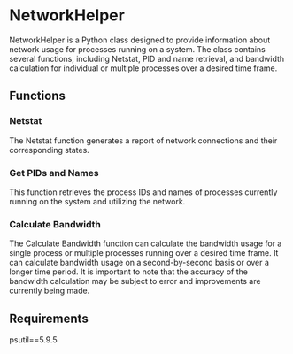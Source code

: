 # NetworkHelper

NetworkHelper is a Python class designed to provide information about network usage for processes running on a system. The class contains several functions, including Netstat, PID and name retrieval, and bandwidth calculation for individual or multiple processes over a desired time frame.

## Functions

### Netstat
The Netstat function generates a report of network connections and their corresponding states.

### Get PIDs and Names
This function retrieves the process IDs and names of processes currently running on the system and utilizing the network.

### Calculate Bandwidth
The Calculate Bandwidth function can calculate the bandwidth usage for a single process or multiple processes running over a desired time frame. It can calculate bandwidth usage on a second-by-second basis or over a longer time period. It is important to note that the accuracy of the bandwidth calculation may be subject to error and improvements are currently being made.

## Requirements
psutil==5.9.5
